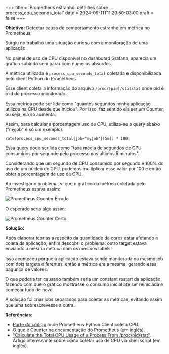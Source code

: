 +++
title = 'Prometheus estranho: detalhes sobre process_cpu_seconds_total'
date = 2024-09-11T11:20:50-03:00
draft = false
+++

**Objetivo:** Detectar causa de comportamento estranho em métrica no Prometheus.

Surgiu no trabalho uma situação curiosa com a monitoração de uma aplicação.

No painel de uso de CPU disponível no dashboard Grafana, aparecia um gráfico
subindo sem parar com números absurdos.

A métrica utilizada é `process_cpu_seconds_total` coletada e disponibilizada
pelo client Python do Prometheus.

Esse client coleta a informação do arquivo `/proc/[pid]/statstat` onde pid é o
id do processo monitorado.

Essa métrica pode ser lida como "quantos segundos minha aplicação utilizou na
CPU desde que iniciou". Por isso, faz sentido ela ser um Counter, ou seja, ela
só aumenta.

Assim, para calcular a porcentagem uso de CPU, utiliza-se a query abaixo ("myjob"
é só um exemplo):

```
rate(process_cpu_seconds_total{job="myjob"}[5m]) * 100
```

Essa query pode ser lida como "taxa média de segundos de CPU consumidos por
segundo pelo processo nos últimos 5 minutos".

Considerando que um segundo de CPU consumido por segundo é 100% do uso de um
núcleo de CPU, podemos multiplicar esse valor por 100 e então obter a
porcentagem de uso de CPU.

Ao investigar o problema, vi que o gráfico da métrica coletada pelo Prometheus
estava assim:

![Prometheus Counter Errado](/prometheus-counter-1.png "Prometheus Counter Errado")

O esperado seria algo assim:

![Prometheus Counter Certo](/prometheus-counter-2.png "Prometheus Counter Certo")

**Solução:**

Após elaborar teorias a respeito da quantidade de cores estar afetando a coleta
da aplicação, enfim descobri o problema: outro target estava enviando a mesma
métrica com os mesmos labels!

Isso aconteceu porque a aplicação estava sendo monitorada no mesmo job com dois
targets diferentes, então a métrica era a mesma, gerando essa bagunça de valores.

O que poderia ter causado também seria um constant restart da aplicação, fazendo
com que o gráfico mostrasse o consumo inicial até ser reiniciada e começar tudo
de novo.

A solução foi criar jobs separados para coletar as métricas, evitando assim que
uma sobrescrevesse a outra.

**Referências:**

- [Parte do código](https://github.com/prometheus/client_python/blob/master/prometheus_client/process_collector.py#L62) onde Prometheus Python Client coleta CPU.
- O que é [Counter](https://prometheus.io/docs/concepts/metric_types/#counter) na documentação do Prometheus (em inglês).
- ["Calculate the Total CPU Usage of a Process From /proc/pid/stat"](https://www.baeldung.com/linux/total-process-cpu-usage). Artigo interessante sobre como coletar uso de CPU via shell script (em inglês)
